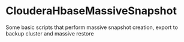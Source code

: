 # ClouderaHbaseMassiveSnapshot
Some basic scripts that perform massive snapshot creation, export to backup cluster and massive restore
